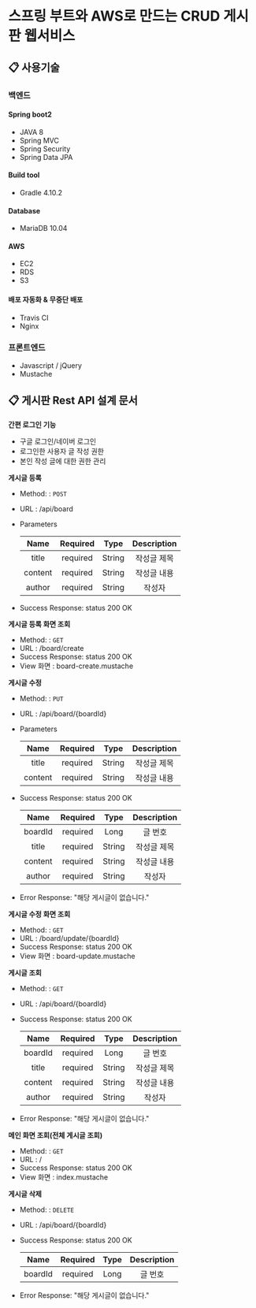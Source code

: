 # 스프링 부트와 AWS로 만드는 CRUD 게시판 웹서비스

## 📋 사용기술
### 백엔드
#### Spring boot2
* JAVA 8
* Spring MVC
* Spring Security
* Spring Data JPA

#### Build tool
* Gradle 4.10.2

#### Database
* MariaDB 10.04

#### AWS
* EC2
* RDS
* S3

#### 배포 자동화 & 무중단 배포
* Travis CI
* Nginx

### 프론트엔드
* Javascript / jQuery
* Mustache

## 📋 게시판 Rest API 설계 문서

**간편 로그인 기능**
* 구글 로그인/네이버 로그인
* 로그인한 사용자 글 작성 권한
* 본인 작성 글에 대한 권한 관리

**게시글 등록**

* Method: : `POST`
* URL : /api/board
* Parameters
  
  | Name | Required | Type | Description |
  |:--------:|:--------:|:--------:|:--------:|
  | title | required | String | 작성글 제목 |
  | content | required | String | 작성글 내용 |
  | author | required | String | 작성자 |

* Success Response: status 200 OK

**게시글 등록 화면 조회**

* Method: : `GET`
* URL : /board/create
* Success Response: status 200 OK
* View 화면 : board-create.mustache

**게시글 수정**

* Method: : `PUT`
* URL : /api/board/{boardId}
* Parameters

  | Name | Required | Type | Description |
  |:--------:|:--------:|:--------:|:--------:|
  | title | required | String | 작성글 제목 |
  | content | required | String | 작성글 내용 |

* Success Response: status 200 OK

  | Name | Required | Type | Description |
  |:--------:|:--------:|:--------:|:--------:|
  | boardId | required | Long | 글 번호 |
  | title | required | String | 작성글 제목 |
  | content | required | String | 작성글 내용 |
  | author | required | String | 작성자 |   

* Error Response: "해당 게시글이 없습니다."

**게시글 수정 화면 조회**

* Method: : `GET`
* URL : /board/update/{boardId}
* Success Response: status 200 OK
* View 화면 : board-update.mustache

**게시글 조회**

* Method: : `GET`
* URL : /api/board/{boardId}
* Success Response: status 200 OK

  | Name | Required | Type | Description |
  |:--------:|:--------:|:--------:|:--------:|
  | boardId | required | Long | 글 번호 |
  | title | required | String | 작성글 제목 |
  | content | required | String | 작성글 내용 |
  | author | required | String | 작성자 |     

* Error Response: "해당 게시글이 없습니다."

**메인 화면 조회(전체 게시글 조회)**

* Method: : `GET`
* URL : /
* Success Response: status 200 OK
* View 화면 : index.mustache

**게시글 삭제**

* Method: : `DELETE`
* URL : /api/board/{boardId}
* Success Response: status 200 OK

  | Name | Required | Type | Description |
  |:--------:|:--------:|:--------:|:--------:|
  | boardId | required | Long | 글 번호 |

* Error Response: "해당 게시글이 없습니다."

